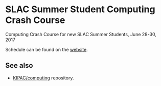 # SLAC Summer Student Computing Crash Course
Computing Crash Course for new SLAC Summer Students, June 28-30, 2017

Schedule can be found on the [website](https://mclaughlin6464.github.io/SLACSummerCrashCourse).

## See also

- [KIPAC/computing](https://github.com/KIPAC/computing) repository.
